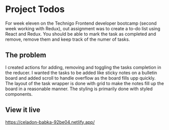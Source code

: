 # Project Todos

For week eleven on the Technigo Frontend developer bootcamp (second week working with Redux), out assignment was to create a to-do list using React and Redux. You should be able to mark the task as completed and remove, remove them and keep track of the numer of tasks.

## The problem

I created actions for adding, removing and toggling the tasks completion in the reducer. I wanted the tasks to be added like sticky notes on a bulletin board and added scroll to handle overflow as the board fills upp quickly. The layout of the task wrapper is done with grid to make the notes fill up the board in a reasonable manner. The styling is primarily done with styled components.

## View it live

https://celadon-babka-92be04.netlify.app/
